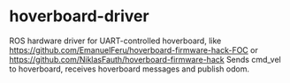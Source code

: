 # hoverboard-driver
ROS hardware driver for UART-controlled hoverboard, like
https://github.com/EmanuelFeru/hoverboard-firmware-hack-FOC or https://github.com/NiklasFauth/hoverboard-firmware-hack
Sends cmd_vel to hoverboard, receives hoverboard messages and publish odom.
